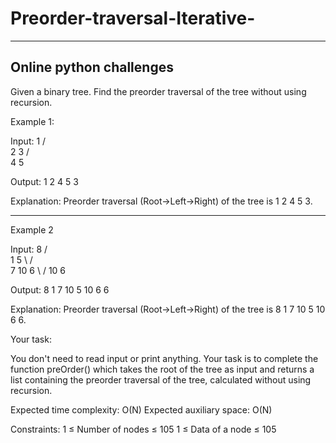 # Preorder-traversal-Iterative-
-----------------------------------------
Online python challenges
-----------------------------------------

Given a binary tree. Find the preorder traversal of the tree without using recursion.


Example 1:

Input:
           1
         /   \
        2     3
      /  \
     4    5
     
     
Output: 1 2 4 5 3

Explanation:
Preorder traversal (Root->Left->Right) of 
the tree is 1 2 4 5 3.

-----------------------------------------


Example 2

Input:
            8
          /   \
         1      5
          \    /  \
           7  10   6
            \  /
            10 6
            
Output: 8 1 7 10 5 10 6 6 

Explanation:
Preorder traversal (Root->Left->Right) 
of the tree is 8 1 7 10 5 10 6 6.
 

Your task:

You don't need to read input or print anything. Your task is to complete the function preOrder() which takes the root of the tree as input and returns a list containing the preorder traversal of the tree, calculated without using recursion.


Expected time complexity: O(N)
Expected auxiliary space: O(N)


Constraints:
1 ≤ Number of nodes ≤ 105
1 ≤ Data of a node ≤ 105
